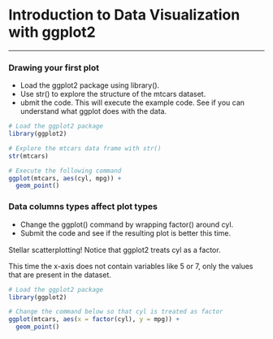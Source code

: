 # Introduction to Data Visualization with ggplot2
---
### Drawing your first plot
* Load the ggplot2 package using library().
* Use str() to explore the structure of the mtcars dataset.
* ubmit the code. This will execute the example code. See if you can understand what ggplot does with the data.
```r
# Load the ggplot2 package
library(ggplot2)

# Explore the mtcars data frame with str()
str(mtcars)

# Execute the following command
ggplot(mtcars, aes(cyl, mpg)) +
  geom_point()
```
### Data columns types affect plot types
* Change the ggplot() command by wrapping factor() around cyl.
* Submit the code and see if the resulting plot is better this time.



Stellar scatterplotting! Notice that ggplot2 treats cyl as a factor.　　　

This time the x-axis does not contain variables like 5 or 7, only the values that are present in the dataset.
```r
# Load the ggplot2 package
library(ggplot2)

# Change the command below so that cyl is treated as factor
ggplot(mtcars, aes(x = factor(cyl), y = mpg)) +
  geom_point()
```
